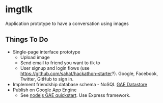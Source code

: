 # imgtlk
Application prototype to have a conversation using images

## Things To Do
* Single-page interface prototype
  * Upload image
  * Send email to friend you want to tlk to
  * User signup and login flows (use <https://github.com/sahat/hackathon-starter>?). Google, Facebook, Twitter, GitHub to sign in.
* Implement friendship database schema - NoSQL [GAE Datastore](https://cloud.google.com/datastore/)
* Publish on Google App Engine
  * See [nodejs GAE quickstart](https://cloud.google.com/nodejs/). Use Express framework.
